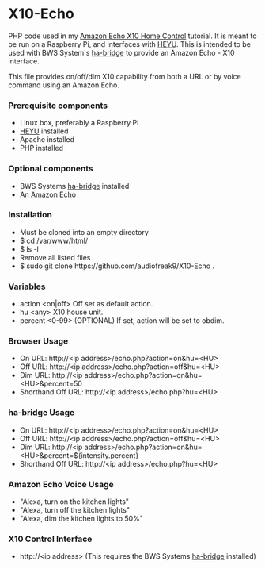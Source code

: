 # X10-Echo
PHP code used in my <a href="http://coreyswrite.com/tips-tricks/amazon-echo-x10-home-control/">Amazon Echo X10 Home Control</a> tutorial.  It is meant to be run on a Raspberry Pi, and interfaces with <a href="http://www.heyu.org/">HEYU</a>.  This is intended to be used with BWS System's <a href="https://github.com/bwssytems/ha-bridge">ha-bridge</a> to provide an Amazon Echo - X10 interface.

This file provides on/off/dim X10 capability from both a URL or by voice command using an Amazon Echo.

<h3>Prerequisite components</h3>
<ul>
  <li>Linux box, preferably a Raspberry Pi</li>
  <li><a href="http://www.heyu.org/">HEYU</a> installed</li>
  <li>Apache installed</li>
  <li>PHP installed</li>
</ul>

<h3>Optional components</h3>
<ul>
  <li>BWS Systems <a href="https://github.com/bwssytems/ha-bridge">ha-bridge</a> installed</li>
  <li>An <a href="http://amazon.com/echo">Amazon Echo</a></li>
</ul>

<h3>Installation</h3>
<ul>
  <li>Must be cloned into an empty directory</li>
  <li>$ cd /var/www/html/</li>
  <li>$ ls -l</li>
  <li>Remove all listed files</li>
  <li>$ sudo git clone https://github.com/audiofreak9/X10-Echo .</li>
</ul>

<h3>Variables</h3>
<ul>
  <li>action &lt;on|off&gt;  Off set as default action.</li>
  <li>hu &lt;any&gt;  X10 house unit.</li>
  <li>percent &lt;0-99&gt; (OPTIONAL)  If set, action will be set to obdim.</li>
</ul>

<h3>Browser Usage</h3>
<ul>
  <li>On URL: http://&lt;ip address&gt;/echo.php?action=on&hu=&lt;HU&gt;</li>
  <li>Off URL: http://&lt;ip address&gt;/echo.php?action=off&hu=&lt;HU&gt;</li>
  <li>Dim URL: http://&lt;ip address&gt;/echo.php?action=on&hu=&lt;HU&gt;&percent=50</li>
  <li>Shorthand Off URL: http://&lt;ip address&gt;/echo.php?hu=&lt;HU&gt;</li>
</ul>

<h3>ha-bridge Usage</h3>
<ul>
  <li>On URL: http://&lt;ip address&gt;/echo.php?action=on&hu=&lt;HU&gt;</li>
  <li>Off URL: http://&lt;ip address&gt;/echo.php?action=off&hu=&lt;HU&gt;</li>
  <li>Dim URL: http://&lt;ip address&gt;/echo.php?action=on&hu=&lt;HU&gt;&percent=${intensity.percent}</li>
  <li>Shorthand Off URL: http://&lt;ip address&gt;/echo.php?hu=&lt;HU&gt;</li>
</ul>

<h3>Amazon Echo Voice Usage</h3>
<ul>
  <li>"Alexa, turn on the kitchen lights"</li>
  <li>"Alexa, turn off the kitchen lights"</li>
  <li>"Alexa, dim the kitchen lights to 50%"</li>
</ul>

<h3>X10 Control Interface</h3>
<ul>
  <li>http://&lt;ip address&gt;  (This requires the BWS Systems <a href="https://github.com/bwssytems/ha-bridge">ha-bridge</a> installed)</li>
</ul>
